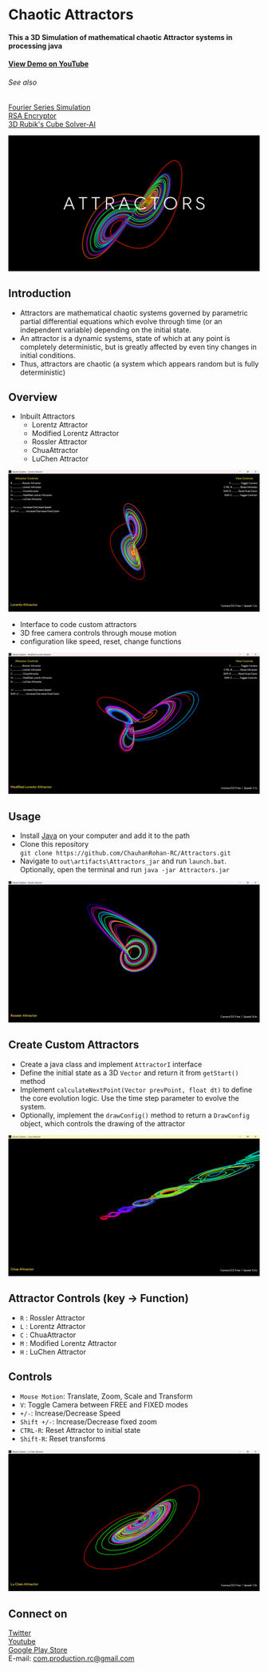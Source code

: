 # Chaotic Attractors
#### This a 3D Simulation of mathematical chaotic Attractor systems in processing java
#### [View Demo on YouTube](https://youtu.be/IIQ7Psl2gVA)
###### See also
[Fourier Series Simulation](https://github.com/ChauhanRohan-RC/Fourier-Series.git)  
[RSA Encryptor](https://github.com/ChauhanRohan-RC/RSA-Encryptor.git)  
[3D Rubik's Cube Solver-AI](https://github.com/ChauhanRohan-RC/Cube.git)

![Lorentz](graphics/thumb.png)

## Introduction
* Attractors are mathematical chaotic systems governed by parametric partial differential equations which evolve through time (or an independent variable) depending on the initial state. 
* An attractor is a dynamic systems, state of which at any point is completely deterministic, but is greatly affected by even tiny changes in initial conditions. 
* Thus, attractors are chaotic (a system which appears random but is fully deterministic)

## Overview
* Inbuilt Attractors
  * Lorentz Attractor
  * Modified Lorentz Attractor
  * Rossler Attractor
  * ChuaAttractor
  * LuChen Attractor

![Modified Lorentz](graphics/lorentz2.png)

* Interface to code custom attractors
* 3D free camera controls through mouse motion
* configuration like speed, reset, change functions

![Modified Lorentz](graphics/modified_lorentz.png)

## Usage
* Install [Java](https://www.oracle.com/in/java/technologies/downloads/) on your computer and add it to the path
* Clone this repository  
  `git clone https://github.com/ChauhanRohan-RC/Attractors.git`
* Navigate to `out\artifacts\Attractors_jar` and run `launch.bat`.  
  Optionally, open the terminal and run `java -jar Attractors.jar`

![Rossler](graphics/rossler.png)

## Create Custom Attractors
* Create a java class and implement `AttractorI` interface
* Define the initial state as a 3D `Vector` and return it from `getStart()` method
* Implement `calculateNextPoint(Vector prevPoint, float dt)` to define the core evolution logic. Use the time step parameter to evolve the system.
* Optionally, implement the `drawConfig()` method to return a `DrawConfig` object, which controls the drawing of the attractor

![Chua](graphics/chua.png)

## Attractor Controls (key -> Function)

* `R` : Rossler Attractor
* `L` : Lorentz Attractor
* `C` : ChuaAttractor
* `M` : Modified Lorentz Attractor
* `H` : LuChen Attractor

## Controls

* `Mouse Motion`: Translate, Zoom, Scale and Transform
* `V`: Toggle Camera between FREE and FIXED modes
* `+/-`: Increase/Decrease Speed
* `Shift +/-`: Increase/Decrease fixed zoom
* `CTRL-R`: Reset Attractor to initial state
* `Shift-R`: Reset transforms

![Lu Chen](graphics/lu_chen.png)

## Connect on
[Twitter](https://twitter.com/0rc_studio)  
[Youtube](https://www.youtube.com/channel/UCmyvutGWtyBRva_jrZfyORA)  
[Google Play Store](https://play.google.com/store/apps/dev?id=7315303590538030232)  
E-mail: com.production.rc@gmail.com